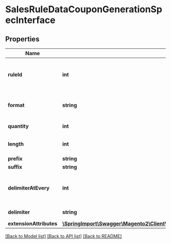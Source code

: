 # SalesRuleDataCouponGenerationSpecInterface

## Properties
Name | Type | Description | Notes
------------ | ------------- | ------------- | -------------
**ruleId** | **int** | The id of the rule associated with the coupon | 
**format** | **string** | Format of generated coupon code | 
**quantity** | **int** | Of coupons to generate | 
**length** | **int** | Length of coupon code | 
**prefix** | **string** | The prefix | [optional] 
**suffix** | **string** | The suffix | [optional] 
**delimiterAtEvery** | **int** | The spacing where the delimiter should exist | [optional] 
**delimiter** | **string** | The delimiter | [optional] 
**extensionAttributes** | [**\SpringImport\Swagger\Magento2\Client\Model\SalesRuleDataCouponGenerationSpecExtensionInterface**](SalesRuleDataCouponGenerationSpecExtensionInterface.md) |  | [optional] 

[[Back to Model list]](../README.md#documentation-for-models) [[Back to API list]](../README.md#documentation-for-api-endpoints) [[Back to README]](../README.md)


